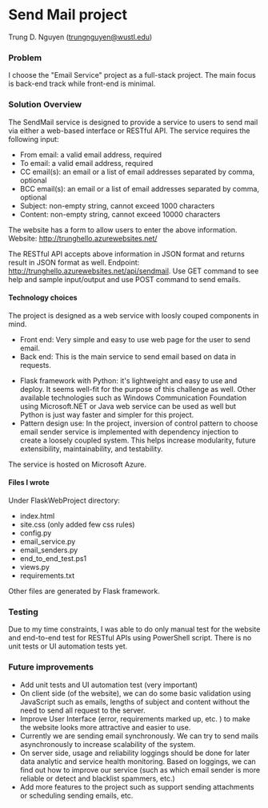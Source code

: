 # Send Mail project

Trung D. Nguyen (trungnguyen@wustl.edu)

### Problem
I choose the "Email Service" project as a full-stack project. The main focus is back-end track while front-end is minimal.

### Solution Overview
The SendMail service is designed to provide a service to users to send mail via either a web-based interface or RESTful API. The service requires the following input:
+ From email: a valid email address, required
+ To email: a valid email address, required
+ CC email(s): an email or a list of email addresses separated by comma, optional
+ BCC email(s): an email or a list of email addresses separated by comma, optional
+ Subject: non-empty string, cannot exceed 1000 characters
+ Content: non-empty string, cannot exceed 10000 characters

The website has a form to allow users to enter the above information. Website: http://trunghello.azurewebsites.net/

The RESTful API accepts above information in JSON format and returns result in JSON format as well. Endpoint: http://trunghello.azurewebsites.net/api/sendmail. Use GET command to see help and sample input/output and use POST command to send emails.

#### Technology choices
The project is designed as a web service with loosly couped components in mind.

- Front end: Very simple and easy to use web page for the user to send email.
- Back end: This is the main service to send email based on data in requests.
 
+ Flask framework with Python: it's lightweight and easy to use and deploy. It seems well-fit for the purpose of this challenge as well. Other available technologies such as Windows Communication Foundation using Microsoft.NET or Java web service can be used as well but Python is just way faster and simpler for this project.
+ Pattern design use:
In the project, inversion of control pattern to choose email sender service is implemented with dependency injection to create a loosely coupled system. This helps
increase modularity, future extensibility, maintainability, and testability.

The service is hosted on Microsoft Azure.

#### Files I wrote
Under FlaskWebProject directory:
- index.html
- site.css (only added few css rules)
- config.py 
- email_service.py
- email_senders.py
- end_to_end_test.ps1
- views.py
- requirements.txt

Other files are generated by Flask framework.

### Testing
Due to my time constraints, I was able to do only manual test for the website and end-to-end test for RESTful APIs using PowerShell script. There is no unit tests or UI automation tests yet.

### Future improvements
+ Add unit tests and UI automation test (very important)
+ On client side (of the website), we can do some basic validation using JavaScript such as emails, lengths of subject and content without the need to send all request to the server.
+ Improve User Interface (error, requirements marked up, etc. ) to make the website looks more attractive and easier to use.
+ Currently we are sending email synchronously. We can try to send mails asynchronously to increase scalability of the system.
+ On server side, usage and reliability loggings should be done for later data analytic and service health monitoring. Based on loggings, we can find out how to improve our service (such as which email sender is more reliable or detect and blacklist spammers, etc.)
+ Add more features to the project such as support sending attachments or scheduling sending emails, etc.
